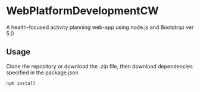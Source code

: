 # WebPlatformDevelopmentCW
A health-focused activity planning web-app using node.js and Bootstrap ver 5.0

## Usage
Clone the repository or download the .zip file, then download dependencies specified in the package.json
````javascript
npm install
````
